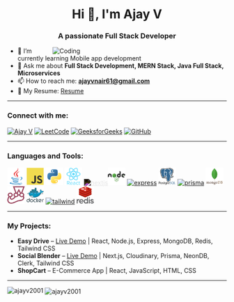 <h1 align="center">Hi 👋, I'm Ajay V</h1>
<h3 align="center">A passionate Full Stack Developer</h3>
<img align="right" alt="Coding" width="400" src="https://media2.giphy.com/media/v1.Y2lkPTc5MGI3NjExbm96ZDg3dXdicGx0a2ZuNW93aDVudDc1amN3NWMyeGNhNDFoeXh2aCZlcD12MV9pbnRlcm5hbF9naWZfYnlfaWQmY3Q9Zw/qgQUggAC3Pfv687qPC/giphy.gif" />

- 🌱 I’m currently learning Mobile app development
- 💬 Ask me about **Full Stack Development, MERN Stack, Java Full Stack, Microservices**
- 📫 How to reach me: **ajayvnair61@gmail.com**
- 📄 My Resume: [Resume](https://drive.google.com/file/d/1kv743Iynj7AGRttRB3Xn-g998K3Y8iiR/view?usp=sharing)

---

<h3 align="left">Connect with me:</h3>
<p align="left">
<a href="https://linkedin.com/in/ajay-v-071986227/" target="blank"><img align="center" src="https://raw.githubusercontent.com/rahuldkjain/github-profile-readme-generator/master/src/images/icons/Social/linked-in-alt.svg" alt="Ajay V" height="30" width="40" /></a>
<a href="https://leetcode.com/u/ajayv10/" target="blank"><img align="center" src="https://upload.wikimedia.org/wikipedia/commons/1/19/LeetCode_logo_black.png" alt="LeetCode" height="30" width="40" /></a>
<a href="https://www.geeksforgeeks.org/user/loki200fcvh/" target="blank"><img align="center" src="https://upload.wikimedia.org/wikipedia/commons/4/43/GeeksforGeeks.svg" alt="GeeksforGeeks" height="30" width="40" /></a>
<a href="https://github.com/ajayv2001" target="blank"><img align="center" src="https://upload.wikimedia.org/wikipedia/commons/9/91/Octicons-mark-github.svg" alt="GitHub" height="30" width="40" /></a>
</p>

---

<h3 align="left">Languages and Tools:</h3>
<p align="left">
<a href="https://www.java.com" target="_blank" rel="noreferrer"><img src="https://raw.githubusercontent.com/devicons/devicon/master/icons/java/java-original.svg" alt="java" width="40" height="40"/></a>
<a href="https://developer.mozilla.org/en-US/docs/Web/JavaScript" target="_blank" rel="noreferrer"><img src="https://raw.githubusercontent.com/devicons/devicon/master/icons/javascript/javascript-original.svg" alt="javascript" width="40" height="40"/></a>
<a href="https://www.python.org" target="_blank" rel="noreferrer"><img src="https://raw.githubusercontent.com/devicons/devicon/master/icons/python/python-original.svg" alt="python" width="40" height="40"/></a>
<a href="https://reactjs.org/" target="_blank" rel="noreferrer"><img src="https://raw.githubusercontent.com/devicons/devicon/master/icons/react/react-original-wordmark.svg" alt="react" width="40" height="40"/></a>
<a href="https://nextjs.org/" target="_blank" rel="noreferrer"><img src="https://raw.githubusercontent.com/simple-icons/simple-icons/develop/icons/nextdotjs.svg" alt="nextjs" width="40" height="40" style="filter: invert(1);/></a>
<a href="https://nodejs.org" target="_blank" rel="noreferrer"><img src="https://raw.githubusercontent.com/devicons/devicon/master/icons/nodejs/nodejs-original-wordmark.svg" alt="nodejs" width="40" height="40"/></a>
<a href="https://expressjs.com" target="_blank" rel="noreferrer"><img src="https://img.icons8.com/?size=100&id=kg46nzoJrmTR&format=png&color=000000" alt="express" width="40" height="40"/></a>
<a href="https://www.postgresql.org" target="_blank" rel="noreferrer"><img src="https://raw.githubusercontent.com/devicons/devicon/master/icons/postgresql/postgresql-original-wordmark.svg" alt="postgresql" width="40" height="40"/></a>
<a href="https://www.prisma.io/" target="_blank" rel="noreferrer"><img src="https://cdn.worldvectorlogo.com/logos/prisma-3.svg" alt="prisma" width="40" height="40"/></a>
<a href="https://www.mongodb.com/" target="_blank" rel="noreferrer"><img src="https://raw.githubusercontent.com/devicons/devicon/master/icons/mongodb/mongodb-original-wordmark.svg" alt="mongodb" width="40" height="40"/></a>
<a href="https://jestjs.io" target="_blank" rel="noreferrer"><img src="https://raw.githubusercontent.com/devicons/devicon/master/icons/jest/jest-plain.svg" alt="jest" width="40" height="40"/></a>
<a href="https://www.docker.com/" target="_blank" rel="noreferrer"><img src="https://raw.githubusercontent.com/devicons/devicon/master/icons/docker/docker-original-wordmark.svg" alt="docker" width="40" height="40"/></a>
<a href="https://tailwindcss.com/" target="_blank" rel="noreferrer"><img src="https://www.vectorlogo.zone/logos/tailwindcss/tailwindcss-icon.svg" alt="tailwind" width="40" height="40"/></a>
<a href="https://redis.io/" target="_blank" rel="noreferrer"><img src="https://raw.githubusercontent.com/devicons/devicon/master/icons/redis/redis-original-wordmark.svg" alt="redis" width="40" height="40"/></a>
</p>

---

<h3 align="left">My Projects:</h3>
<ul>
<li><b>Easy Drive</b> – <a href="https://easy-drive-nine.vercel.app/">Live Demo</a> | React, Node.js, Express, MongoDB, Redis, Tailwind CSS</li>
<li><b>Social Blender</b> – <a href="https://socialblenderapp.vercel.app/">Live Demo</a> | Next.js, Cloudinary, Prisma, NeonDB, Clerk, Tailwind CSS</li>
<li><b>ShopCart</b> – E-Commerce App | React, JavaScript, HTML, CSS</li>
</ul>

---

<p><img align="left" src="https://github-readme-stats.vercel.app/api/top-langs?username=ajayv2001&show_icons=true&locale=en&layout=compact" alt="ajayv2001" /></p>
<p>&nbsp;<img align="center" src="https://github-readme-stats.vercel.app/api?username=ajayv2001&show_icons=true&locale=en" alt="ajayv2001" /></p>
